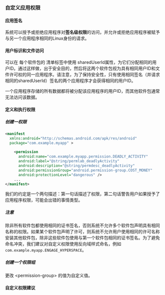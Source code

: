 ### 自定义应用权限



#### 应用签名

系统可以授予或拒绝应用程序对**签名级权限**的访问，并允许或拒绝应用程序被赋予与另一个应用程序相同的Linux身份的请求。

#### 用户标识和文件访问

可以在 每个软件包的 清单标签中使用 sharedUserId属性，为它们分配相同的用户ID。通过这样做，出于安全目的，然后将这两个软件包视为具有相同用户ID和文件许可权的同一应用程序。请注意，为了保持安全性，只有使用相同签名（并请求相同的sharedUserId）签名的两个应用程序才会获得相同的用户ID。

一个应用程序存储的所有数据都将被分配该应用程序的用户ID，而其他软件包通常无法访问该数据。



#### 定义和执行权限

##### 创建一权限

```xml
<manifest
  xmlns:android="http://schemas.android.com/apk/res/android"
  package="com.example.myapp" >
    
    <permission
      android:name="com.example.myapp.permission.DEADLY_ACTIVITY"
      android:label="@string/permlab_deadlyActivity"
      android:description="@string/permdesc_deadlyActivity"
      android:permissionGroup="android.permission-group.COST_MONEY"
      android:protectionLevel="dangerous" />
    ...
</manifest>
```

我们的约定是一个两句描述：第一句话描述了权限，第二句话警告用户如果授予了应用程序权限，可能会出错的事情类型。

##### 注意

除非所有软件包都使用相同的证书签名，否则系统不允许多个软件包声明具有相同名称的权限。如果某个软件包声明了许可，则系统不允许用户使用相同的许可名称安装其他软件包，除非这些软件包使用与第一个软件包相同的证书签名。为了避免命名冲突，我们建议对自定义权限使用反向域样式命名，例如 `com.example.myapp.ENGAGE_HYPERSPACE`。



##### 创建一个权限组

更改 \<permission-group> 的值为自定义值。



#### 自定义权限建议

